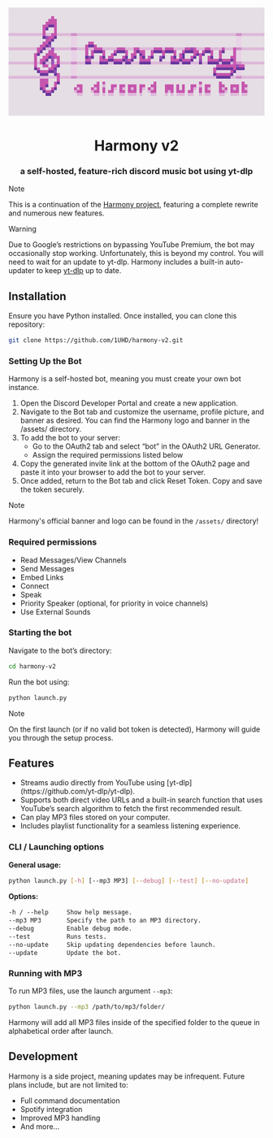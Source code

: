 <div align=center>
<img src="https://raw.githubusercontent.com/1UHD/harmony-v2/refs/heads/main/assets/github_banner.png">
<h1>Harmony v2</h1>
<h3>a self-hosted, feature-rich discord music bot using yt-dlp</h3>
</div>

> [!Note]
> This is a continuation of the [Harmony project](https://github.com/1UHD/harmony), featuring a complete rewrite and numerous new features.

> [!Warning]
> Due to Google’s restrictions on bypassing YouTube Premium, the bot may occasionally stop working. Unfortunately, this is beyond my control. You will need to wait for an update to yt-dlp. Harmony includes a built-in auto-updater to keep [yt-dlp](https://github.com/yt-dlp/yt-dlp) up to date.

## Installation

Ensure you have Python installed. Once installed, you can clone this repository:

```sh
git clone https://github.com/1UHD/harmony-v2.git
```

### Setting Up the Bot

Harmony is a self-hosted bot, meaning you must create your own bot instance.

1. Open the Discord Developer Portal and create a new application.
2. Navigate to the Bot tab and customize the username, profile picture, and banner as desired. You can find the Harmony logo and banner in the /assets/ directory.
3. To add the bot to your server:
    - Go to the OAuth2 tab and select “bot” in the OAuth2 URL Generator.
    - Assign the required permissions listed below
4. Copy the generated invite link at the bottom of the OAuth2 page and paste it into your browser to add the bot to your server.
5. Once added, return to the Bot tab and click Reset Token. Copy and save the token securely.

> [!Note]
> Harmony's official banner and logo can be found in the `/assets/` directory!

### Required permissions

<ul>
<li> Read Messages/View Channels
<li> Send Messages
<li> Embed Links
<li> Connect
<li> Speak
<li> Priority Speaker (optional, for priority in voice channels)
<li> Use External Sounds
</ul>

### Starting the bot

Navigate to the bot’s directory:

```sh
cd harmony-v2
```

Run the bot using:

```sh
python launch.py
```

> [!Note]
> On the first launch (or if no valid bot token is detected), Harmony will guide you through the setup process.

## Features

<ul>
<li> Streams audio directly from YouTube using [yt-dlp](https://github.com/yt-dlp/yt-dlp).
<li> Supports both direct video URLs and a built-in search function that uses YouTube’s search algorithm to fetch the first recommended result.
<li> Can play MP3 files stored on your computer.
<li> Includes playlist functionality for a seamless listening experience.
</ul>

### CLI / Launching options

**General usage:**

```sh
python launch.py [-h] [--mp3 MP3] [--debug] [--test] [--no-update]
```

**Options:**

```
-h / --help     Show help message.
--mp3 MP3       Specify the path to an MP3 directory.
--debug         Enable debug mode.
--test          Runs tests.
--no-update     Skip updating dependencies before launch.
--update        Update the bot.
```

### Running with MP3

To run MP3 files, use the launch argument `--mp3`:

```sh
python launch.py --mp3 /path/to/mp3/folder/
```

Harmony will add all MP3 files inside of the specified folder to the queue in alphabetical order after launch.

## Development

Harmony is a side project, meaning updates may be infrequent. Future plans include, but are not limited to:

<ul>
<li> Full command documentation
<li> Spotify integration
<li> Improved MP3 handling
<li> And more…
</ul>
